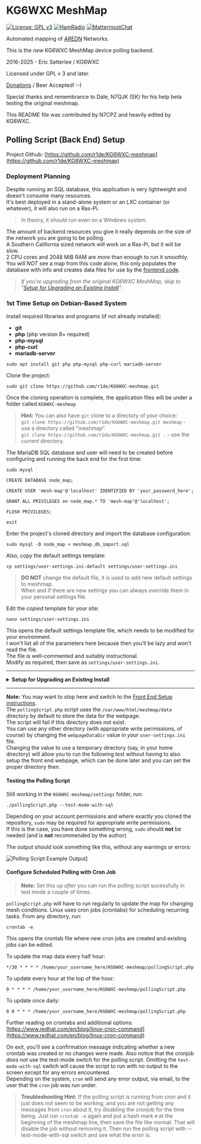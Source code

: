 # KG6WXC MeshMap
  
[![License: GPL v3](https://img.shields.io/badge/License-GPLv3-blue.svg)](https://www.gnu.org/licenses/gpl-3.0)
[![HamRadio](https://img.shields.io/badge/HamRadio-Roger!-green.svg)](https://www.arednmesh.org)
[![MattermostChat](https://img.shields.io/badge/Chat-Mattermost-blueviolet.svg)](https://mattermost.kg6wxc.net/mesh/channels/meshmap)  
  
Automated mapping of [AREDN](https://arednmesh.org) Networks.  

This is the _new_ KG6WXC MeshMap device polling backend.

2016-2025 - Eric Satterlee / KG6WXC

Licensed under GPL v 3 and later.  

[Donations](https://www.paypal.com/cgi-bin/webscr?cmd=_donations&business=6K5KQYYU34H4U&currency_code=USD&source=url) / Beer Accepted! :-)  

Special thanks and remembrance to Dale, N7QJK (SK) for his help beta testing the original meshmap.  

This README file was contributed by N7CPZ and heavily edited by KG6WXC.  

## Polling Script (Back End) Setup

Project Github: [https://github.com/r1de/KG6WXC-meshmap](https://github.com/r1de/KG6WXC-meshmap)

### Deployment Planning

Despite running an SQL database, this application is very lightweight and doesn't consume many resources.  
It's best deployed in a stand-alone system or an LXC container (or whatever), it will also run on a Ras-Pi. 
>In theory, it _should_ run even on a Windows system.

The amount of backend resources you give it really depends on the size of the network you are going to be polling.  
A Southern California sized network will work on a Ras-Pi, but it will be slow.  
2 CPU cores and 2048 MiB RAM are _more_ than enough to run it smoothly.  
You will *NOT* see a map from this code alone, this only populates the database with info and creates data files for use by the [frontend code](https://github.com/r1de/KG6WXC-meshmap-webpage).


>*If you're upgrading from the original KG6WXC MeshMap, skip to "[Setup for Upgrading an Existing Install](#bkmrk-setup-for-upgrading-)".*


### 1st Time Setup on Debian-Based System

Install required libraries and programs (if not already installed):
- **git**
- **php** (php version 8+ required)
- **php-mysql**
- **php-curl**
- **mariadb-server**
    
```
sudo apt install git php php-mysql php-curl mariadb-server
```  

Clone the project:  
```
sudo git clone https://github.com/r1de/KG6WXC-meshmap.git
```  
Once the cloning operation is complete, the application files will be under a folder called `KG6WXC-meshmap`

>**Hint:** You can also have `git` clone to a directory of your choice:  
>`git clone https://github.com/r1de/KG6WXC-meshmap.git meshmap` - use a directory called "meshmap".  
>`git clone https://github.com/r1de/KG6WXC-meshmap.git .` - use the _current_ directory.

The MariaDB SQL database and user will need to be created before configuring and running the back end for the first time:  
```
sudo mysql
```  
```
CREATE DATABASE node_map;
```  
```
CREATE USER 'mesh-map'@'localhost' IDENTIFIED BY 'your_password_here';
```  
```
GRANT ALL PRIVILEGES on node_map.* TO 'mesh-map'@'localhost';
```  
```
FLUSH PRIVILEGES;
```  
```
exit
```  

Enter the project's cloned directory and import the database configuration:  
```
sudo mysql -D node_map < meshmap_db_import.sql
```

Also, copy the default settings template:  
```
cp settings/user-settings.ini-default settings/user-settings.ini
```
>**DO NOT** change the default file, it is used to add new default settings to meshmap.  
>When and if there are new settings you can always override them in your personal settings file.

Edit the _copied_ template for your site:  
```
nano settings/user-settings.ini
```  
This opens the default settings template file, which needs to be modified for your environment.  
I won't list all of the parameters here because then you'll be lazy and won't read the file.  
The file is well-commented and suitably instructional.  
Modify as required, then save as `settings/user-settings.ini`.

---

<details id="bkmrk-setup-for-upgrading-"><summary><strong>Setup for Upgrading an Existing Install</strong></summary>

You likely have everything you need already installed.  
If you have been running the old map and are upgrading to this new version, you will need to update the values in the new configuration file.
>If you copy over your existing user-settings file and carefully update it, you could probably re-use it, there are some changes, but not many.

The Database structure has changed in this new version and it will need to be updated, run this command from the meshmap directory:

```
sudo mysql -D node_map < meshmap_db_update.sql
```
After that is done, run the polling script in test mode and continue with the Front End Setup.

</details>

---

**Note:** You may want to stop here and switch to the [Front End Setup instructions](http://n7cpz-wiki.local.mesh/books/kg6wxc-mesh-map/page/front-end-setup).  
The `pollingScript.php` script uses the `/var/www/html/meshmap/data` directory by default to store the data for the webpage.  
The script will fail if this directory does not exist.  
You can use any other directory (with appropriate write permissions, of course) by changing the `webpageDataDir` value in _your_ `user-settings.ini` file.  
Changing the value to use a temporary directory (say, in your home directory) will allow you to run the following test without having to also setup the front end webpage, which can be done later and you can set the proper directory then.

#### Testing the Polling Script

Still working in the `KG6WXC-meshmap/settings` folder, run:

```
./pollingScript.php --test-mode-with-sql
```

Depending on your account permissions and where exactly you cloned the repository, `sudo` may be required for appropriate write permissions.  
If this is the case, you have done something wrong, `sudo` should **not** be needed (and is **not** recommended by the author)

The output should look something like this, without any warnings or errors:

![Polling Script Example Output](https://kg6wxc.net/misc/pollingScriptTestModeOutput.png)]

#### Configure Scheduled Polling with Cron Job
>**Note:** Set this up _after_ you can run the polling script sucessfully in test mode a couple of times.

`pollingScript.php` will have to run regularly to update the map for changing mesh conditions. Linux uses cron jobs (crontabs) for scheduling recurring tasks. From any directory, run:

```
crontab -e
```

This opens the crontab file where new cron jobs are created and existing jobs can be edited.

To update the map data every half hour:

```
*/30 * * * * /home/your_username_here/KG6WXC-meshmap/pollingScript.php
```

To update every hour at the top of the hour:

```
0 * * * * /home/your_username_here/KG6WXC-meshmap/pollingScript.php
```

To update once daily:

```
0 0 * * * /home/your_username_here/KG6WXC-meshmap/pollingScript.php
```

Further reading on crontabs and additional options: [https://www.redhat.com/en/blog/linux-cron-command](https://www.redhat.com/en/blog/linux-cron-command)

On exit, you'll see a confirmation message indicating whether a new crontab was created or no changes were made.
Also notice that the cronjob _does not_ use the test-mode switch for the polling script.
Omitting the `test-mode-with-sql` switch will cause the script to run with no output to the screen except for any errors encountered.  
Depending on the system, `cron` will send any error output, via email, to the user that the `cron` job was run under.


>**Troubleshooting Hint:**
>If the polling script _is_ running from cron and it just does not seem to be working, and you are not getting any messages from `cron` about it, try disabling the cronjob for the time being.
>Just run `crontab -e` again and put a hash mark `#` at the beginning of the meshmap line, then save the file like normal.
>That will disable the job without removing it.
>Then run the polling script with --test-mode-with-sql switch and see what the error is.
